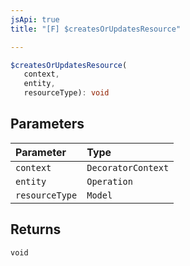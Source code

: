 ```yaml
---
jsApi: true
title: "[F] $createsOrUpdatesResource"

---
```

```ts
$createsOrUpdatesResource(
   context, 
   entity, 
   resourceType): void
```

## Parameters

| Parameter | Type |
| :------ | :------ |
| `context` | `DecoratorContext` |
| `entity` | `Operation` |
| `resourceType` | `Model` |

## Returns

`void`

